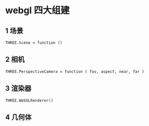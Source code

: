 # webgl 四大组建

##  1 场景
`THREE.Scene = function ()`

## 2 相机
`THREE.PerspectiveCamera = function ( fov, aspect, near, far )`

## 3 渲染器
`THREE.WebGLRenderer()`

## 4 几何体

